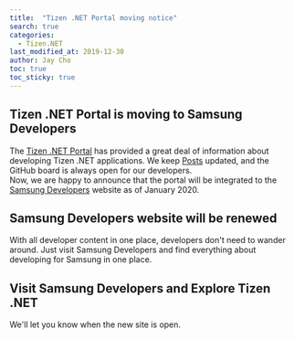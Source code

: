 ```yaml
---
title:  "Tizen .NET Portal moving notice"
search: true
categories:
  - Tizen.NET
last_modified_at: 2019-12-30
author: Jay Cho
toc: true
toc_sticky: true
---
```


## Tizen .NET Portal is moving to Samsung Developers
The [Tizen .NET Portal](https://samsung.github.io/Tizen.NET/) has provided a great deal of information about developing Tizen .NET applications. We keep [Posts](https://samsung.github.io/Tizen.NET/posts/) updated, and the GitHub board is always open for our developers.<br/>
Now, we are happy to announce that the portal will be integrated to the [Samsung Developers](https://developer.samsung.com/) website as of January 2020.

## Samsung Developers website will be renewed
With all developer content in one place, developers don't need to wander around. Just visit Samsung Developers and find everything about developing for Samsung in one place.


## Visit Samsung Developers and Explore Tizen .NET
We'll let you know when the new site is open.
